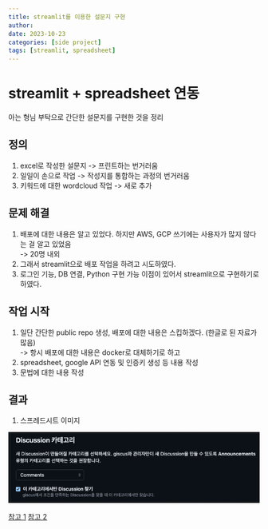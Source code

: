 ```yaml
---
title: streamlit를 이용한 설문지 구현
author:
date: 2023-10-23
categories: [side project]
tags: [streamlit, spreadsheet]
---
```


# streamlit + spreadsheet 연동

아는 형님 부탁으로 간단한 설문지를 구현한 것을 정리

## 정의
1. excel로 작성한 설문지 -> 프린트하는 번거러움
2. 일일이 손으로 작업 -> 작성지를 통합하는 과정의 번거러움
3. 키워드에 대한 wordcloud 작업 -> 새로 추가

## 문제 해결
1. 배포에 대한 내용은 알고 있었다. 하지만 AWS, GCP 쓰기에는 사용자가 많지 않다는 걸 알고 있었음 \
-> 20명 내외
2. 그래서 streamlit으로 배포 작업을 하려고 시도하였다.
3. 로그인 기능, DB 연결, Python 구현 가능 이점이 있어서 streamlit으로 구현하기로 하였다.

## 작업 시작

1. 일단 간단한 public repo 생성, 배포에 대한 내용은 스킵하겠다. (한글로 된 자료가 많음)\
-> 항시 배포에 대한 내용은 docker로 대체하기로 하고
2. spreadsheet, google API 연동 및 인증키 생성 등 내용 작성
3. 문법에 대한 내용 작성

## 결과

1. 스프레드시트 이미지

![img-description](/assets/img/1.png)








[참고 1](https://www.youtube.com/watch?v=HwxrXnYVIlU)
[참고 2](https://www.youtube.com/watch?v=xQwDfW7UHMo&list=TLGGAxN0dA-LUZ8wNDEyMjAyMw&t=370s)

